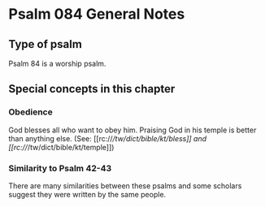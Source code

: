 # Psalm 084 General Notes
## Type of psalm

Psalm 84 is a worship psalm.

## Special concepts in this chapter

### Obedience
God blesses all who want to obey him. Praising God in his temple is better than anything else. (See: [[rc://*/tw/dict/bible/kt/bless]] and [[rc://*/tw/dict/bible/kt/temple]])

### Similarity to Psalm 42-43
There are many similarities between these psalms and some scholars suggest they were written by the same people.